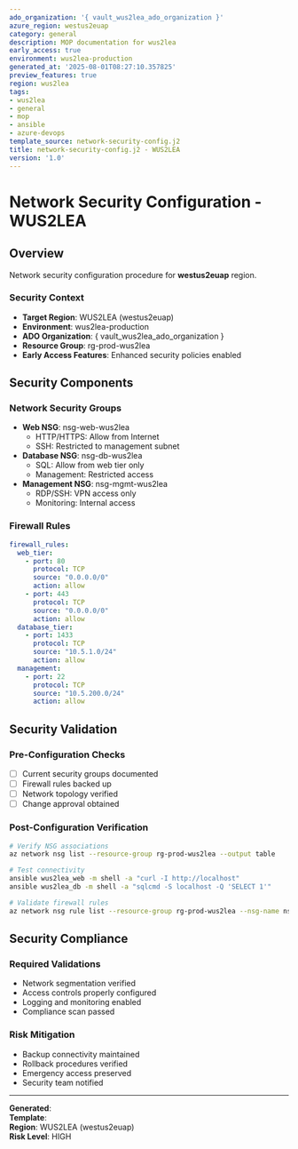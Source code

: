 ```yaml
---
ado_organization: '{ vault_wus2lea_ado_organization }'
azure_region: westus2euap
category: general
description: MOP documentation for wus2lea
early_access: true
environment: wus2lea-production
generated_at: '2025-08-01T08:27:10.357825'
preview_features: true
region: wus2lea
tags:
- wus2lea
- general
- mop
- ansible
- azure-devops
template_source: network-security-config.j2
title: network-security-config.j2 - WUS2LEA
version: '1.0'
---
```



# Network Security Configuration - WUS2LEA

## Overview

Network security configuration procedure for **westus2euap** region.

### Security Context

- **Target Region**: WUS2LEA (westus2euap)
- **Environment**: wus2lea-production
- **ADO Organization**: { vault_wus2lea_ado_organization }
- **Resource Group**: rg-prod-wus2lea
- **Early Access Features**: Enhanced security policies enabled

## Security Components

### Network Security Groups
- **Web NSG**: nsg-web-wus2lea
  - HTTP/HTTPS: Allow from Internet
  - SSH: Restricted to management subnet
- **Database NSG**: nsg-db-wus2lea
  - SQL: Allow from web tier only
  - Management: Restricted access
- **Management NSG**: nsg-mgmt-wus2lea
  - RDP/SSH: VPN access only
  - Monitoring: Internal access

### Firewall Rules
```yaml
firewall_rules:
  web_tier:
    - port: 80
      protocol: TCP
      source: "0.0.0.0/0"
      action: allow
    - port: 443
      protocol: TCP
      source: "0.0.0.0/0"
      action: allow
  database_tier:
    - port: 1433
      protocol: TCP
      source: "10.5.1.0/24"
      action: allow
  management:
    - port: 22
      protocol: TCP
      source: "10.5.200.0/24"
      action: allow
```

## Security Validation

### Pre-Configuration Checks
- [ ] Current security groups documented
- [ ] Firewall rules backed up
- [ ] Network topology verified
- [ ] Change approval obtained

### Post-Configuration Verification
```bash
# Verify NSG associations
az network nsg list --resource-group rg-prod-wus2lea --output table

# Test connectivity
ansible wus2lea_web -m shell -a "curl -I http://localhost"
ansible wus2lea_db -m shell -a "sqlcmd -S localhost -Q 'SELECT 1'"

# Validate firewall rules
az network nsg rule list --resource-group rg-prod-wus2lea --nsg-name nsg-web-wus2lea
```

## Security Compliance

### Required Validations
- Network segmentation verified
- Access controls properly configured
- Logging and monitoring enabled
- Compliance scan passed

### Risk Mitigation
- Backup connectivity maintained
- Rollback procedures verified
- Emergency access preserved
- Security team notified

---

**Generated**:   
**Template**:   
**Region**: WUS2LEA (westus2euap)  
**Risk Level**: HIGH